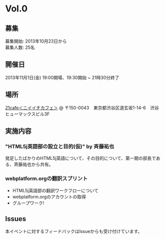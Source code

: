 # Vol.0

## 募集

募集開始: 2013年10月23日から  
募集人数: 25名

## 開催日

2013年11月1日(金) 19:00開場、19:30開始 ~ 21時30分終了

## 場所

[21cafe＜ニイイチカフェ＞](http://www.ni-ichicafe.com/) @ 〒150-0043　東京都渋谷区道玄坂1-14-6　渋谷ヒューマックスビル3F

## 実施内容

### "HTML5j英語部の設立と目的(仮)" by 斉藤祐也

発足したばかりのHTML5j英語について、その目的について、第一期の部長である、斉藤祐也から共有。

### webplatform.orgの翻訳スプリント

- HTML5j英語部の翻訳ワークフローについて
- webplatform.orgのアカウントの取得
- グループワーク!

## Issues

本イベントに対するフィードバックはIssueからも受け付けています。


